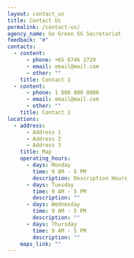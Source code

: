 ```yaml
---
layout: contact_us
title: Contact Us
permalink: /contact-us/
agency_name: Go Green SG Secretariat
feedback: "#"
contacts:
  - content:
      - phone: +65 6746 2729
      - email: email@mail.com
      - other: ""
    title: Contact 1
  - content:
      - phone: 1 800 000 0000
      - email: email@mail.com
      - other: ""
    title: Contact 2
locations:
  - address:
      - Address 1
      - Address 2
      - Address 3
    title: Map
    operating_hours:
      - days: Monday
        time: 9 AM - 5 PM
        description: Description Hours
      - days: Tuesday
        time: 9 AM - 5 PM
        description: ""
      - days: Wednesday
        time: 9 AM - 5 PM
        description: ""
      - days: Thursday
        time: 9 AM - 5 PM
        description: ""
    maps_link: ""
---
```

